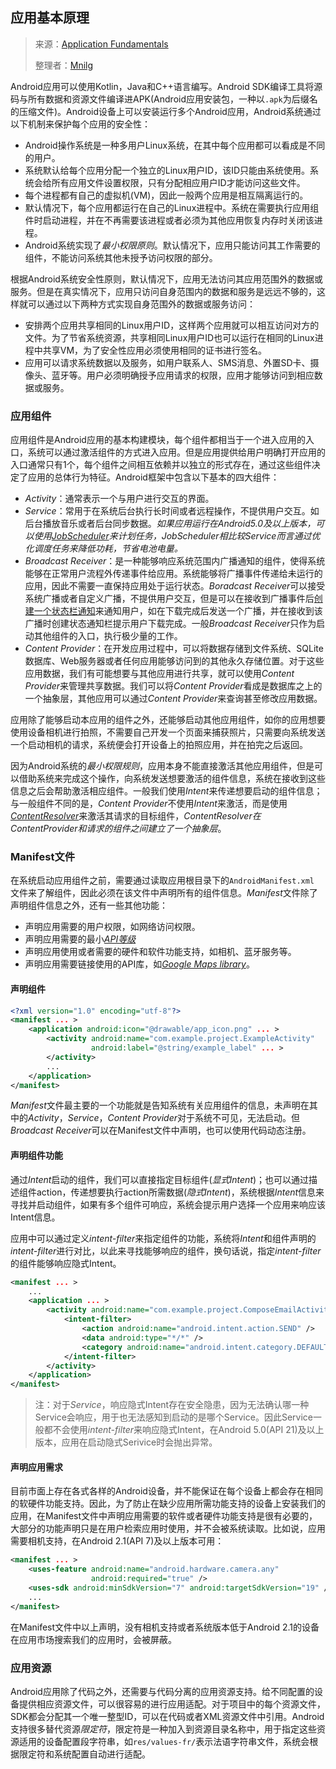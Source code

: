 ## 应用基本原理

> 来源：[Application Fundamentals][android-fundamentals]
>
> 整理者：[Mnilg](https://github.com/mnilg/)

Android应用可以使用Kotlin，Java和C++语言编写。Android SDK编译工具将源码与所有数据和资源文件编译进APK(Android应用安装包，一种以`.apk`为后缀名的压缩文件)。Android设备上可以安装运行多个Android应用，Android系统通过以下机制来保护每个应用的安全性：

- Android操作系统是一种多用户Linux系统，在其中每个应用都可以看成是不同的用户。
- 系统默认给每个应用分配一个独立的Linux用户ID，该ID只能由系统使用。系统会给所有应用文件设置权限，只有分配相应用户ID才能访问这些文件。
- 每个进程都有自己的虚拟机(VM)，因此一般两个应用是相互隔离运行的。
- 默认情况下，每个应用都运行在自己的Linux进程中。系统在需要执行应用组件时启动进程，并在不再需要该进程或者必须为其他应用恢复内存时关闭该进程。
- Android系统实现了*最小权限原则*。默认情况下，应用只能访问其工作需要的组件，不能访问系统其他未授予访问权限的部分。

根据Android系统安全性原则，默认情况下，应用无法访问其应用范围外的数据或服务。但是在真实情况下，应用只访问自身范围内的数据和服务是远远不够的，这样就可以通过以下两种方式实现自身范围外的数据或服务访问：

- 安排两个应用共享相同的Linux用户ID，这样两个应用就可以相互访问对方的文件。为了节省系统资源，共享相同Linux用户ID也可以运行在相同的Linux进程中共享VM，为了安全性应用必须使用相同的证书进行签名。
- 应用可以请求系统数据以及服务，如用户联系人、SMS消息、外置SD卡、摄像头、蓝牙等。用户必须明确授予应用请求的权限，应用才能够访问到相应数据或服务。

### 应用组件

应用组件是Android应用的基本构建模块，每个组件都相当于一个进入应用的入口，系统可以通过激活组件的方式进入应用。但是应用提供给用户明确打开应用的入口通常只有1个，每个组件之间相互依赖并以独立的形式存在，通过这些组件决定了应用的总体行为特征。Android框架中包含以下基本的四大组件：

- *Activity*：通常表示一个与用户进行交互的界面。
- *Service*：常用于在系统后台执行长时间或者远程操作，不提供用户交互。如后台播放音乐或者后台同步数据。*如果应用运行在Android5.0及以上版本，可以使用[JobScheduler](job-scheduler)来计划任务，JobScheduler相比较Service而言通过优化调度任务来降低功耗，节省电池电量。*
- *Broadcast Receiver*：是一种能够响应系统范围内广播通知的组件，使得系统能够在正常用户流程外传递事件给应用。系统能够将广播事件传递给未运行的应用，因此不需要一直保持应用处于运行状态。*Boradcast Receiver*可以接受系统广播或者自定义广播，不提供用户交互，但是可以在接收到广播事件后[创建一个状态栏通知](create-a-status-bar-notification)来通知用户，如在下载完成后发送一个广播，并在接收到该广播时创建状态通知栏提示用户下载完成。一般*Broadcast Receiver*只作为启动其他组件的入口，执行极少量的工作。
- *Content Provider*：在开发应用过程中，可以将数据存储到文件系统、SQLite数据库、Web服务器或者任何应用能够访问到的其他永久存储位置。对于这些应用数据，我们有可能想要与其他应用进行共享，就可以使用*Content Provider*来管理共享数据。我们可以将*Content Provider*看成是数据库之上的一个抽象层，其他应用可以通过*Content Provider*来查询甚至修改应用数据。

应用除了能够启动本应用的组件之外，还能够启动其他应用组件，如你的应用想要使用设备相机进行拍照，不需要自己开发一个页面来捕获照片，只需要向系统发送一个启动相机的请求，系统便会打开设备上的拍照应用，并在拍完之后返回。

因为Android系统的*最小权限规则*，应用本身不能直接激活其他应用组件，但是可以借助系统来完成这个操作，向系统发送想要激活的组件信息，系统在接收到这些信息之后会帮助激活相应组件。一般我们使用*Intent*来传递想要启动的组件信息；与一般组件不同的是，*Content Provider*不使用*Intent*来激活，而是使用[*ContentResolver*](content-resolver)来激活其请求的目标组件，*ContentResolver在ContentProvider和请求的组件之间建立了一个抽象层*。

### Manifest文件

在系统启动应用组件之前，需要通过读取应用根目录下的`AndroidManifest.xml `文件来了解组件，因此必须在该文件中声明所有的组件信息。*Manifest*文件除了声明组件信息之外，还有一些其他功能：

- 声明应用需要的用户权限，如网络访问权限。
- 声明应用需要的最小[*API等级*][api-level]
- 声明应用使用或者需要的硬件和软件功能支持，如相机、蓝牙服务等。
- 声明应用需要链接使用的API库，如[*Google Maps library*](http://code.google.com/android/add-ons/google-apis/maps-overview.html)。

#### 声明组件

```xml
<?xml version="1.0" encoding="utf-8"?>
<manifest ... >
    <application android:icon="@drawable/app_icon.png" ... >
        <activity android:name="com.example.project.ExampleActivity"
                  android:label="@string/example_label" ... >
        </activity>
        ...
    </application>
</manifest>
```

*Manifest*文件最主要的一个功能就是告知系统有关应用组件的信息，未声明在其中的*Activity*，*Service*，*Content Provider*对于系统不可见，无法启动。但*Broadcast Receiver*可以在Manifest文件中声明，也可以使用代码动态注册。

#### 声明组件功能

通过*Intent*启动的组件，我们可以直接指定目标组件(*显式Intent*)；也可以通过描述组件action，传递想要执行action所需数据(*隐式Intent*)，系统根据*Intent*信息来寻找并启动组件，如果有多个组件可响应，系统会提示用户选择一个应用来响应该Intent信息。

应用中可以通过定义*intent-filter*来指定组件的功能，系统将*Intent*和组件声明的*intent-filter*进行对比，以此来寻找能够响应的组件，换句话说，指定*intent-filter*的组件能够响应隐式Intent。

```xml
<manifest ... >
    ...
    <application ... >
        <activity android:name="com.example.project.ComposeEmailActivity">
            <intent-filter>
                <action android:name="android.intent.action.SEND" />
                <data android:type="*/*" />
                <category android:name="android.intent.category.DEFAULT" />
            </intent-filter>
        </activity>
    </application>
</manifest>
```

> 注：对于*Service*，响应隐式Intent存在安全隐患，因为无法确认哪一种Service会响应，用于也无法感知到启动的是哪个Service。因此Service一般都不会使用*intent-filter*来响应隐式Intent，在Android 5.0(API 21)及以上版本，应用在启动隐式Serivice时会抛出异常。

#### 声明应用需求

目前市面上存在各式各样的Android设备，并不能保证在每个设备上都会存在相同的软硬件功能支持。因此，为了防止在缺少应用所需功能支持的设备上安装我们的应用，在Manifest文件中声明应用需要的软件或者硬件功能支持是很有必要的，大部分的功能声明只是在用户检索应用时使用，并不会被系统读取。比如说，应用需要相机支持，在Android 2.1(API 7)及以上版本可用：

```xml
<manifest ... >
    <uses-feature android:name="android.hardware.camera.any"
                  android:required="true" />
    <uses-sdk android:minSdkVersion="7" android:targetSdkVersion="19" />
    ...
</manifest>
```

在Manifest文件中以上声明，没有相机支持或者系统版本低于Android 2.1的设备在应用市场搜索我们的应用时，会被屏蔽。

### 应用资源

Android应用除了代码之外，还需要与代码分离的应用资源支持。给不同配置的设备提供相应资源文件，可以很容易的进行应用适配。对于项目中的每个资源文件，SDK都会分配其一个唯一整型ID，可以在代码或者XML资源文件中引用。Android支持很多替代资源*限定符*，限定符是一种加入到资源目录名称中，用于指定这些资源适用的设备配置段字符串，如`res/values-fr/`表示法语字符串文件，系统会根据限定符和系统配置自动进行适配。 



[android-fundamentals]: https://developer.android.google.cn/guide/components/fundamentals	"Android Fundamentals"
[job-scheduler]: https://developer.android.google.cn/reference/android/app/job/JobScheduler.html	"JobScheduler"
[create-a-status-bar-notification]: https://developer.android.google.cn/guide/topics/ui/notifiers/notifications.html	"create a status bar notification"
[content-resolver]: https://developer.android.google.cn/reference/android/content/ContentResolver.html	"ContentResolver"
[api-level]: https://developer.android.google.cn/guide/topics/manifest/uses-sdk-element.html#ApiLevels	"API Level"
[google-map-library]: http://code.google.com/android/add-ons/google-apis/maps-overview.html	"Google Maps library"